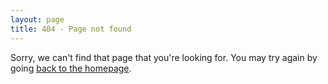 ```yaml
---
layout: page
title: 404 - Page not found
---
```


Sorry, we can't find that page that you're looking for. You may try again by going [back to the homepage](http://sksahu.net).
